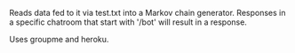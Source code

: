 Reads data fed to it via test.txt into a Markov chain generator. Responses in a specific chatroom that start with '/bot' will result in a response.

Uses groupme and heroku.
